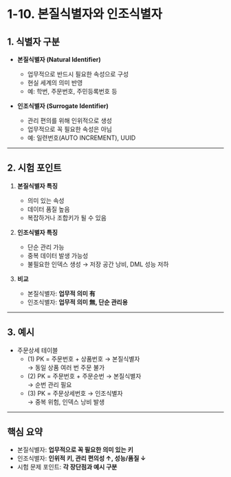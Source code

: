 # 1-10. 본질식별자와 인조식별자

## 1. 식별자 구분
- **본질식별자 (Natural Identifier)**
    - 업무적으로 반드시 필요한 속성으로 구성
    - 현실 세계의 의미 반영
    - 예: 학번, 주문번호, 주민등록번호 등

- **인조식별자 (Surrogate Identifier)**
    - 관리 편의를 위해 인위적으로 생성
    - 업무적으로 꼭 필요한 속성은 아님
    - 예: 일련번호(AUTO INCREMENT), UUID

---

## 2. 시험 포인트
1. **본질식별자 특징**
    - 의미 있는 속성
    - 데이터 품질 높음
    - 복잡하거나 조합키가 될 수 있음

2. **인조식별자 특징**
    - 단순 관리 가능
    - 중복 데이터 발생 가능성
    - 불필요한 인덱스 생성 → 저장 공간 낭비, DML 성능 저하

3. **비교**
    - 본질식별자: **업무적 의미 有**
    - 인조식별자: **업무적 의미 無, 단순 관리용**

---

## 3. 예시
- 주문상세 테이블
    - (1) PK = 주문번호 + 상품번호 → 본질식별자  
      → 동일 상품 여러 번 주문 불가
    - (2) PK = 주문번호 + 주문순번 → 본질식별자  
      → 순번 관리 필요
    - (3) PK = 주문상세번호 → 인조식별자  
      → 중복 위험, 인덱스 낭비 발생

---

## 핵심 요약
- 본질식별자: **업무적으로 꼭 필요한 의미 있는 키**
- 인조식별자: **인위적 키, 관리 편의성 ↑, 성능/품질 ↓**
- 시험 문제 포인트: **각 장단점과 예시 구분**
